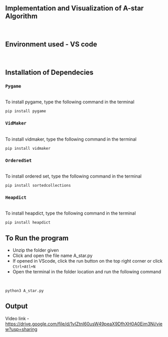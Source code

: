 ## Implementation and Visualization of A-star Algorithm
<br />


## Environment used - VS code

<br />

## Installation of Dependecies


### `Pygame`

<br />To install pygame, type the following command in the terminal

```
pip install pygame
```
### `VidMaker`

<br />To install vidmaker, type the following command in the terminal

```
pip install vidmaker
```

### `OrderedSet`

<br />To install ordered set, type the following command in the terminal

```
pip install sortedcollections
```

### `Heapdict`

<br />To install heapdict, type the following command in the terminal

```
pip install heapdict
```



## To Run the program

- Unzip the folder given
- Click and open the file name A_star.py
- If opened in VScode, click the run button on the top right corner or click `Ctrl+Atl+N`
- Open the terminal in the folder location and run the following command
</br>

```
python3 A_star.py
```

## Output

Video link - https://drive.google.com/file/d/1vIZtnI60usW49peaX9DfhXH0A0Eim3Nj/view?usp=sharing





